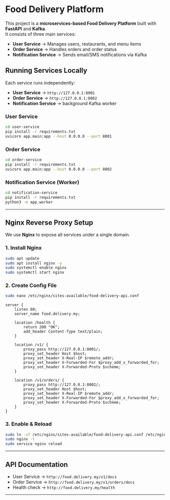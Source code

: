 # Food Delivery Platform

This project is a **microservices-based Food Delivery Platform** built with **FastAPI** and **Kafka**.  
It consists of three main services:

- **User Service** → Manages users, restaurants, and menu items  
- **Order Service** → Handles orders and order status  
- **Notification Service** → Sends email/SMS notifications via Kafka  

## Running Services Locally

Each service runs independently:

- **User Service** → `http://127.0.0.1:8001`  
- **Order Service** → `http://127.0.0.1:8002`  
- **Notification Service** → background Kafka worker  

### User Service

```bash
cd user-service
pip install -r requirements.txt
uvicorn app.main:app --host 0.0.0.0 --port 8001
````

### Order Service

```bash
cd order-service
pip install -r requirements.txt
uvicorn app.main:app --host 0.0.0.0 --port 8002
```

### Notification Service (Worker)

```bash
cd notification-service
pip install -r requirements.txt
python3 -m app.worker
```

---

## Nginx Reverse Proxy Setup

We use **Nginx** to expose all services under a single domain.

### 1. Install Nginx

```bash
sudo apt update
sudo apt install nginx -y
sudo systemctl enable nginx
sudo systemctl start nginx
```

### 2. Create Config File

```bash
sudo nano /etc/nginx/sites-available/food-delivery-api.conf
```

```nginx
server {
    listen 80;
    server_name food.delivery.my;

    location /health {
        return 200 "OK";
        add_header Content-Type text/plain;
    }

    location /v1/ {
        proxy_pass http://127.0.0.1:8001/;
        proxy_set_header Host $host;
        proxy_set_header X-Real-IP $remote_addr;
        proxy_set_header X-Forwarded-For $proxy_add_x_forwarded_for;
        proxy_set_header X-Forwarded-Proto $scheme;
    }

    location /v1/orders/ {
        proxy_pass http://127.0.0.1:8002/;
        proxy_set_header Host $host;
        proxy_set_header X-Real-IP $remote_addr;
        proxy_set_header X-Forwarded-For $proxy_add_x_forwarded_for;
        proxy_set_header X-Forwarded-Proto $scheme;
    }
}
```

### 3. Enable & Reload

```bash
sudo ln -sf /etc/nginx/sites-available/food-delivery-api.conf /etc/nginx/sites-enabled/
sudo nginx -t
sudo service nginx reload
```

---

## API Documentation

* User Service → `http://food.delivery.my/v1/docs`
* Order Service → `http://food.delivery.my/v1/orders/docs`
* Health check → `http://food.delivery.my/health`

---
